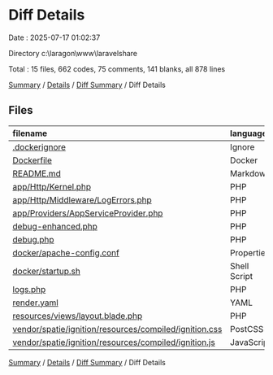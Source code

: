 # Diff Details

Date : 2025-07-17 01:02:37

Directory c:\\laragon\\www\\laravelshare

Total : 15 files,  662 codes, 75 comments, 141 blanks, all 878 lines

[Summary](results.md) / [Details](details.md) / [Diff Summary](diff.md) / Diff Details

## Files
| filename | language | code | comment | blank | total |
| :--- | :--- | ---: | ---: | ---: | ---: |
| [.dockerignore](/.dockerignore) | Ignore | 36 | 11 | 11 | 58 |
| [Dockerfile](/Dockerfile) | Docker | 32 | 13 | 13 | 58 |
| [README.md](/README.md) | Markdown | 101 | 0 | 21 | 122 |
| [app/Http/Kernel.php](/app/Http/Kernel.php) | PHP | 1 | 0 | 0 | 1 |
| [app/Http/Middleware/LogErrors.php](/app/Http/Middleware/LogErrors.php) | PHP | 35 | 6 | 7 | 48 |
| [app/Providers/AppServiceProvider.php](/app/Providers/AppServiceProvider.php) | PHP | 12 | 1 | 1 | 14 |
| [debug-enhanced.php](/debug-enhanced.php) | PHP | 115 | 9 | 23 | 147 |
| [debug.php](/debug.php) | PHP | 80 | 4 | 17 | 101 |
| [docker/apache-config.conf](/docker/apache-config.conf) | Properties | 18 | 6 | 7 | 31 |
| [docker/startup.sh](/docker/startup.sh) | Shell Script | 41 | 12 | 14 | 67 |
| [logs.php](/logs.php) | PHP | 67 | 2 | 10 | 79 |
| [render.yaml](/render.yaml) | YAML | 62 | 0 | 3 | 65 |
| [resources/views/layout.blade.php](/resources/views/layout.blade.php) | PHP | 55 | 9 | 13 | 77 |
| [vendor/spatie/ignition/resources/compiled/ignition.css](/vendor/spatie/ignition/resources/compiled/ignition.css) | PostCSS | 1 | 2 | 0 | 3 |
| [vendor/spatie/ignition/resources/compiled/ignition.js](/vendor/spatie/ignition/resources/compiled/ignition.js) | JavaScript | 6 | 0 | 1 | 7 |

[Summary](results.md) / [Details](details.md) / [Diff Summary](diff.md) / Diff Details